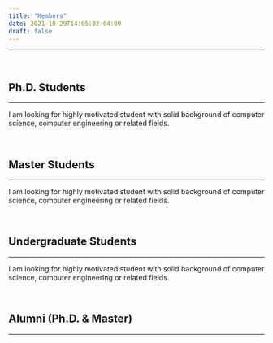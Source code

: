 ```yaml
---
title: "Members"
date: 2021-10-29T14:05:32-04:00
draft: false
---
```



----------------------------------------


&nbsp;
&nbsp;
## Ph.D. Students
----------------------------------------
I am looking for highly motivated student with solid background of computer science, computer engineering or related fields.

&nbsp;
&nbsp;
## Master Students
----------------------------------------
I am looking for highly motivated student with solid background of computer science, computer engineering or related fields.

&nbsp;
&nbsp;
## Undergraduate Students
----------------------------------------
I am looking for highly motivated student with solid background of computer science, computer engineering or related fields.

&nbsp;
&nbsp;
## Alumni (Ph.D. & Master)
----------------------------------------
